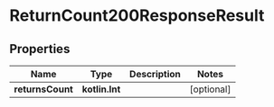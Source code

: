 
# ReturnCount200ResponseResult

## Properties
| Name | Type | Description | Notes |
| ------------ | ------------- | ------------- | ------------- |
| **returnsCount** | **kotlin.Int** |  |  [optional] |



